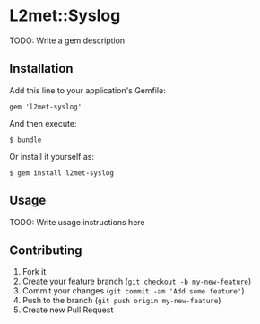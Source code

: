 # L2met::Syslog

TODO: Write a gem description

## Installation

Add this line to your application's Gemfile:

    gem 'l2met-syslog'

And then execute:

    $ bundle

Or install it yourself as:

    $ gem install l2met-syslog

## Usage

TODO: Write usage instructions here

## Contributing

1. Fork it
2. Create your feature branch (`git checkout -b my-new-feature`)
3. Commit your changes (`git commit -am 'Add some feature'`)
4. Push to the branch (`git push origin my-new-feature`)
5. Create new Pull Request
